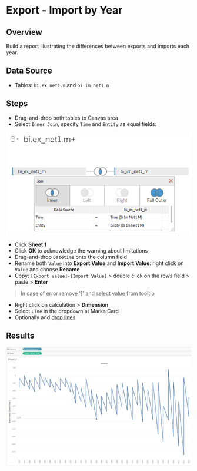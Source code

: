 # Export - Import by Year

## Overview

Build a report illustrating the differences between exports and imports each year.

## Data Source

* Tables: `bi.ex_net1.m` and `bi.im_net1.m`

## Steps

* Drag-and-drop both tables to Canvas area
* Select `Inner Join`, specify `Time` and `Entity` as equal fields:

![](../images/join_inner.png)

* Click **Sheet 1**
* Click **OK** to acknowledge the warning about limitations
* Drag-and-drop `Datetime` onto the column field
* Rename both `Value` into **Export Value** and **Import Value**: right click on `Value` and choose **Rename**
* Copy: `[Export Value]-[Import Value]` > double click on the rows field > paste > **Enter**
> In case of error remove ']' and select value from tooltip
* Right click on calculation > **Dimension**
* Select `Line` in the dropdown at Marks Card
* Optionally add [drop lines](comparison_of_two_metrics_at_one_bar_graph.md#drop-lines)

## Results

![](../images/export_import.png)
